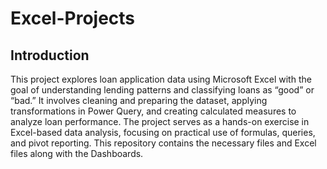 # Excel-Projects

## Introduction 
This project explores loan application data using Microsoft Excel with the goal of understanding lending patterns and classifying loans as “good” or “bad.” It involves cleaning and preparing the dataset, applying transformations in Power Query, and creating calculated measures to analyze loan performance. The project serves as a hands-on exercise in Excel-based data analysis, focusing on practical use of formulas, queries, and pivot reporting. This repository contains the necessary files and Excel files along with the Dashboards. 
